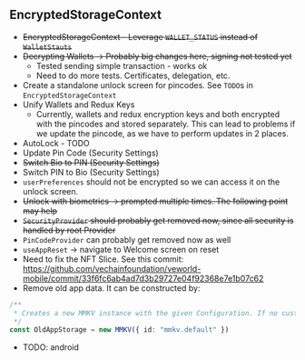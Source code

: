 ## EncryptedStorageContext

- ~~EncryptedStorageContext - Leverage `WALLET_STATUS` instead of `WalletStauts`~~
- ~~Decrypting Wallets -> Probably big changes here, signing not tested yet~~
    - Tested sending simple transaction - works ok
    - Need to do more tests. Certificates, delegation, etc.
- Create a standalone unlock screen for pincodes. See `TODO`s in `EncryptedStorageContext`
- Unify Wallets and Redux Keys
    - Currently, wallets and redux encryption keys and both encrypted with the pincodes and stored separately. This can
      lead to problems if we update the pincode, as we have to perform updates in 2 places.
- AutoLock - TODO
- Update Pin Code (Security Settings)
- ~~Switch Bio to PIN (Security Settings)~~
- Switch PIN to Bio (Security Settings)
- `userPreferences` should not be encrypted so we can access it on the unlock screen.
- ~~Unlock with biometrics -> prompted multiple times. The following point may help~~
- ~~`SecurityProvider` should probably get removed now, since all security is handled by root Provider~~
- `PinCodeProvider` can probably get removed now as well
- `useAppReset` -> navigate to Welcome screen on reset
- Need to fix the NFT Slice. See this
  commit: https://github.com/vechainfoundation/veworld-mobile/commit/33f6fc6ab4ad7d3b29727e04f92368e7e1b07c62
- Remove old app data. It can be constructed by:

```typescript
/**
 * Creates a new MMKV instance with the given Configuration. If no custom id is supplied, 'mmkv.default' will be used.
 */
const OldAppStorage = new MMKV({ id: "mmkv.default" }) 
```

- TODO: android
